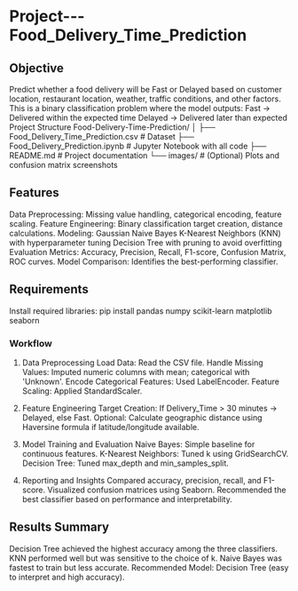 # Project---Food_Delivery_Time_Prediction
## Objective
Predict whether a food delivery will be Fast or Delayed based on customer location, restaurant location, weather, traffic conditions, and other factors. This is a binary classification problem where the model outputs:
Fast → Delivered within the expected time
Delayed → Delivered later than expected
Project Structure
Food-Delivery-Time-Prediction/
│
├── Food_Delivery_Time_Prediction.csv   # Dataset
├── Food_Delivery_Prediction.ipynb      # Jupyter Notebook with all code
├── README.md                           # Project documentation
└── images/                             # (Optional) Plots and confusion matrix screenshots

## Features
Data Preprocessing: Missing value handling, categorical encoding, feature scaling.
Feature Engineering: Binary classification target creation, distance calculations.
Modeling:
Gaussian Naive Bayes
K-Nearest Neighbors (KNN) with hyperparameter tuning
Decision Tree with pruning to avoid overfitting
Evaluation Metrics: Accuracy, Precision, Recall, F1-score, Confusion Matrix, ROC curves.
Model Comparison: Identifies the best-performing classifier.

## Requirements
Install required libraries:
pip install pandas numpy scikit-learn matplotlib seaborn

### Workflow
1. Data Preprocessing
Load Data: Read the CSV file.
Handle Missing Values: Imputed numeric columns with mean; categorical with 'Unknown'.
Encode Categorical Features: Used LabelEncoder.
Feature Scaling: Applied StandardScaler.

2. Feature Engineering
Target Creation: If Delivery_Time > 30 minutes → Delayed, else Fast.
Optional: Calculate geographic distance using Haversine formula if latitude/longitude available.

3. Model Training and Evaluation
Naive Bayes: Simple baseline for continuous features.
K-Nearest Neighbors: Tuned k using GridSearchCV.
Decision Tree: Tuned max_depth and min_samples_split.

4. Reporting and Insights
Compared accuracy, precision, recall, and F1-score.
Visualized confusion matrices using Seaborn.
Recommended the best classifier based on performance and interpretability.

## Results Summary
Decision Tree achieved the highest accuracy among the three classifiers.
KNN performed well but was sensitive to the choice of k.
Naive Bayes was fastest to train but less accurate.
Recommended Model: Decision Tree (easy to interpret and high accuracy).
